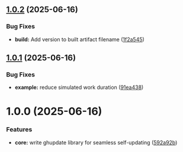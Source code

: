 ## [1.0.2](https://github.com/asaidimu/ghupdate/compare/v1.0.1...v1.0.2) (2025-06-16)


### Bug Fixes

* **build:** Add version to built artifact filename ([1f2a545](https://github.com/asaidimu/ghupdate/commit/1f2a5458d107bdb8bd62d5e3f98cd1cc915a747f))

## [1.0.1](https://github.com/asaidimu/ghupdate/compare/v1.0.0...v1.0.1) (2025-06-16)


### Bug Fixes

* **example:** reduce simulated work duration ([91ea438](https://github.com/asaidimu/ghupdate/commit/91ea43839e3a609e146bfc2ab92fc99748e59b59))

# 1.0.0 (2025-06-16)


### Features

* **core:** write ghupdate library for seamless self-updating ([592a92b](https://github.com/asaidimu/ghupdate/commit/592a92bcc3e89a9fafcab30ffe6ee84e57b55cdc))
